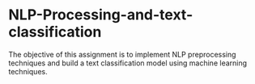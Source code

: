 # NLP-Processing-and-text-classification
The objective of this assignment is to implement NLP preprocessing techniques and build a text classification model using machine learning techniques.
